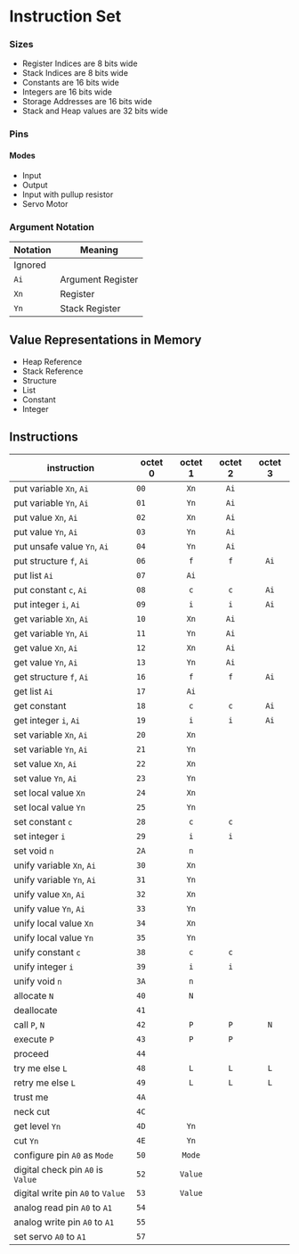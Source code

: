 # Instruction Set

### Sizes

+ Register Indices are 8 bits wide
+ Stack Indices are 8 bits wide
+ Constants are 16 bits wide
+ Integers are 16 bits wide
+ Storage Addresses are 16 bits wide
+ Stack and Heap values are 32 bits wide

### Pins

#### Modes

+ Input
+ Output
+ Input with pullup resistor
+ Servo Motor

### Argument Notation

| Notation | Meaning           |
| -------- | ----------------- |
| Ignored           |
|   `Ai`   | Argument Register |
|   `Xn`   | Register          |
|   `Yn`   | Stack Register    |


## Value Representations in Memory

+ Heap Reference
+ Stack Reference
+ Structure
+ List
+ Constant
+ Integer


## Instructions

| instruction                       | octet 0  | octet 1  | octet 2  | octet 3  |
| --------------------------------- | -------  | :------: | :------: | :------: |
| put variable `Xn`, `Ai`           |   `00`   |   `Xn`   |   `Ai`   |          |
| put variable `Yn`, `Ai`           |   `01`   |   `Yn`   |   `Ai`   |          |
| put value `Xn`, `Ai`              |   `02`   |   `Xn`   |   `Ai`   |          |
| put value `Yn`, `Ai`              |   `03`   |   `Yn`   |   `Ai`   |          |
| put unsafe value `Yn`, `Ai`       |   `04`   |   `Yn`   |   `Ai`   |          |
| put structure `f`, `Ai`           |   `06`   |   `f`    |   `f`    |   `Ai`   |
| put list `Ai`                     |   `07`   |   `Ai`   |          |          |
| put constant `c`, `Ai`            |   `08`   |   `c`    |   `c`    |   `Ai`   |
| put integer `i`, `Ai`             |   `09`   |   `i`    |   `i`    |   `Ai`   |
| get variable `Xn`, `Ai`           |   `10`   |   `Xn`   |   `Ai`   |          |
| get variable `Yn`, `Ai`           |   `11`   |   `Yn`   |   `Ai`   |          |
| get value `Xn`, `Ai`              |   `12`   |   `Xn`   |   `Ai`   |          |
| get value `Yn`, `Ai`              |   `13`   |   `Yn`   |   `Ai`   |          |
| get structure `f`, `Ai`           |   `16`   |   `f`    |   `f`    |   `Ai`   |
| get list `Ai`                     |   `17`   |   `Ai`   |          |          |
| get constant                      |   `18`   |   `c`    |   `c`    |   `Ai`   |
| get integer `i`, `Ai`             |   `19`   |   `i`    |   `i`    |   `Ai`   |
| set variable `Xn`, `Ai`           |   `20`   |   `Xn`   |          |          |
| set variable `Yn`, `Ai`           |   `21`   |   `Yn`   |          |          |
| set value `Xn`, `Ai`              |   `22`   |   `Xn`   |          |          |
| set value `Yn`, `Ai`              |   `23`   |   `Yn`   |          |          |
| set local value `Xn`              |   `24`   |   `Xn`   |          |          |
| set local value `Yn`              |   `25`   |   `Yn`   |          |          |
| set constant `c`                  |   `28`   |   `c`    |   `c`    |          |
| set integer `i`                   |   `29`   |   `i`    |   `i`    |          |
| set void `n`                      |   `2A`   |   `n`    |          |          |
| unify variable `Xn`, `Ai`         |   `30`   |   `Xn`   |          |          |
| unify variable `Yn`, `Ai`         |   `31`   |   `Yn`   |          |          |
| unify value `Xn`, `Ai`            |   `32`   |   `Xn`   |          |          |
| unify value `Yn`, `Ai`            |   `33`   |   `Yn`   |          |          |
| unify local value `Xn`            |   `34`   |   `Xn`   |          |          |
| unify local value `Yn`            |   `35`   |   `Yn`   |          |          |
| unify constant `c`                |   `38`   |   `c`    |   `c`    |          |
| unify integer `i`                 |   `39`   |   `i`    |   `i`    |          |
| unify void `n`                    |   `3A`   |   `n`    |          |          |
| allocate `N`                      |   `40`   |    `N`   |          |          |
| deallocate                        |   `41`   |          |          |          |
| call `P`, `N`                     |   `42`   |   `P`    |   `P`    |    `N`   |
| execute `P`                       |   `43`   |   `P`    |   `P`    |          |
| proceed                           |   `44`   |          |          |          |
| try me else `L`                   |   `48`   |   `L`    |   `L`    |   `L`    |
| retry me else `L`                 |   `49`   |   `L`    |   `L`    |   `L`    |
| trust me                          |   `4A`   |          |          |          |
| neck cut                          |   `4C`   |          |          |          |
| get level `Yn`                    |   `4D`   |   `Yn`   |          |          |
| cut `Yn`                          |   `4E`   |   `Yn`   |          |          |
| configure pin `A0` as `Mode`      |   `50`   |  `Mode`  |          |          |
| digital check pin `A0` is `Value` |   `52`   |  `Value` |          |          |
| digital write pin `A0` to `Value` |   `53`   |  `Value` |          |          |
| analog read pin `A0` to `A1`      |   `54`   |          |          |          |
| analog write pin `A0` to `A1`     |   `55`   |          |          |          |
| set servo `A0` to `A1`            |   `57`   |          |          |          |